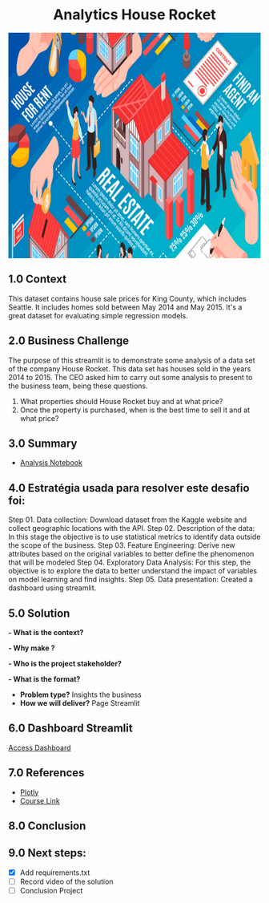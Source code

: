 <h1 align="center"> Analytics House Rocket </h1> 
<img align="center"  height="450" width="1000" src="https://github.com/brunalimap/project_house_rocket/blob/main/img/fotocapa.png" >


## 1.0 Context

<p> This dataset contains house sale prices for King County, which includes Seattle. It includes homes sold between May 2014 and May 2015. It's a great dataset for evaluating simple regression models. </p>

## 2.0 Business Challenge

<p> The purpose of this streamlit is to demonstrate some analysis of a data set of the company House Rocket. This data set has houses sold in the years 2014 to 2015. The CEO asked him to carry out some analysis to present to the business team, being these questions.
 
1. What properties should House Rocket buy and at what price?
2.  Once the property is purchased, when is the best time to sell it and at what price?</p>

## 3.0 Summary

- [Analysis Notebook](https://github.com/brunalimap/project_house_rocket/blob/main/notebooks/p01_house_rocket.ipynb)

## 4.0  Estratégia usada para resolver este desafio foi:

Step 01. Data collection: Download dataset from the Kaggle website and collect geographic locations with the API.
Step 02. Description of the data: In this stage the objective is to use statistical metrics to identify data outside the scope of the business.
Step 03. Feature Engineering: Derive new attributes based on the original variables to better define the phenomenon that will be modeled
Step 04. Exploratory Data Analysis: For this step, the objective is to explore the data to better understand the impact of variables on model learning and find insights.
Step 05. Data presentation: Created a dashboard using streamlit.

## 5.0 Solution 

<b>- What is the context?</b>


<b>- Why make ?</b>


<b>- Who is the project stakeholder?</b>


<b>- What is the format?</b>
- <b>Problem type?</b> Insights the business
- <b>How we will deliver?</b> Page Streamlit 

## 6.0 Dashboard Streamlit

[Access Dashboard](https://simulation-house-rocket.herokuapp.com/)

## 7.0  References
- [Plotly](https://plotly.com/)
- [Course Link](https://sejaumdatascientist.com/como-ser-um-data-scientist/) 

## 8.0 Conclusion


## 9.0 Next steps:

- [x] Add requirements.txt
- [ ] Record video of the solution
- [ ] Conclusion Project
